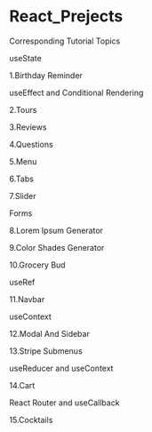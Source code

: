 # React_Prejects
Corresponding Tutorial Topics

useState

1.Birthday Reminder


useEffect and Conditional Rendering

2.Tours

3.Reviews

4.Questions

5.Menu

6.Tabs

7.Slider


Forms

8.Lorem Ipsum Generator

9.Color Shades Generator

10.Grocery Bud


useRef

11.Navbar


useContext

12.Modal And Sidebar

13.Stripe Submenus


useReducer and useContext

14.Cart


React Router and useCallback

15.Cocktails
